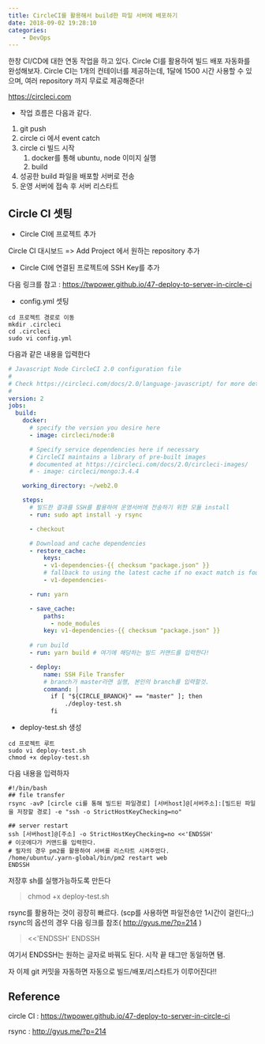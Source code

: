 ```yaml
---
title: CircleCI를 활용해서 build한 파일 서버에 배포하기
date: 2018-09-02 19:28:10
categories:
    - DevOps
---
```


한창 CI/CD에 대한 연동 작업을 하고 있다. Circle CI를 활용하여 빌드 배포 자동화를 완성해보자. Circle CI는 1개의 컨테이너를 제공하는데, 1달에 1500 시간 사용할 수 있으며, 여러 repository 까지 무료로 제공해준다! 

https://circleci.com

- 작업 흐름은 다음과 같다.

1. git push
2. circle ci 에서 event catch
3. circle ci 빌드 시작
   1. docker를 통해 ubuntu, node 이미지 실행
   2. build
4. 성공한 build 파일을 배포할 서버로 전송
5. 운영 서버에 접속 후 서버 리스타트

## Circle CI 셋팅

- Circle CI에 프로젝트 추가

Circle CI 대시보드 => Add Project 에서 원하는 repository 추가

- Circle CI에 연결된 프로젝트에 SSH Key를 추가

다음 링크를 참고 : https://twpower.github.io/47-deploy-to-server-in-circle-ci

- config.yml 셋팅

````shell
cd 프로젝트 경로로 이동
mkdir .circleci
cd .circleci
sudo vi config.yml
````

다음과 같은 내용을 입력한다

````yaml
# Javascript Node CircleCI 2.0 configuration file
#
# Check https://circleci.com/docs/2.0/language-javascript/ for more details
#
version: 2
jobs:
  build:
    docker:
      # specify the version you desire here
      - image: circleci/node:8

      # Specify service dependencies here if necessary
      # CircleCI maintains a library of pre-built images
      # documented at https://circleci.com/docs/2.0/circleci-images/
      # - image: circleci/mongo:3.4.4

    working_directory: ~/web2.0

    steps:
      # 빌드한 결과를 SSH를 활용하여 운영서버에 전송하기 위한 모듈 install
      - run: sudo apt install -y rsync

      - checkout

      # Download and cache dependencies
      - restore_cache:
          keys:
          - v1-dependencies-{{ checksum "package.json" }}
          # fallback to using the latest cache if no exact match is found
          - v1-dependencies-

      - run: yarn

      - save_cache:
          paths:
            - node_modules
          key: v1-dependencies-{{ checksum "package.json" }}
        
      # run build
      - run: yarn build # 여기에 해당하는 빌드 커맨드를 입력한다!

      - deploy:
          name: SSH File Transfer
          # branch가 master라면 실행, 본인의 branch를 입력할것.
          command: |
            if [ "${CIRCLE_BRANCH}" == "master" ]; then
                ./deploy-test.sh
            fi

````

- deploy-test.sh 생성

````shell
cd 프로젝트 루트
sudo vi deploy-test.sh
chmod +x deploy-test.sh
````

다음 내용을 입력하자

````shell
#!/bin/bash
## file transfer
rsync -avP [circle ci를 통해 빌드된 파일경로] [서버host]@[서버주소]:[빌드된 파일을 저장할 경로] -e "ssh -o StrictHostKeyChecking=no"

## server restart
ssh [서버host]@[주소] -o StrictHostKeyChecking=no <<'ENDSSH'
# 이곳에다가 커맨드를 입력한다.
# 필자의 경우 pm2를 활용하여 서버를 리스타트 시켜주었다.
/home/ubuntu/.yarn-global/bin/pm2 restart web
ENDSSH
````

저장후 sh를 실행가능하도록 만든다

> chmod +x deploy-test.sh

rsync를 활용하는 것이 굉장히 빠르다. (scp를 사용하면 파일전송만 1시간이 걸린다;;) rsync의 옵션의 경우 다음 링크를 참조( http://gyus.me/?p=214 )

>  <<'ENDSSH'   ENDSSH

여기서 ENDSSH는 원하는 글자로 바꿔도 된다. 시작 끝 태그만 동일하면 됌.



자 이제 git 커밋을 자동하면 자동으로 빌드/배포/리스타트가 이루어진다!!

## Reference

circle CI : https://twpower.github.io/47-deploy-to-server-in-circle-ci

rsync : http://gyus.me/?p=214

